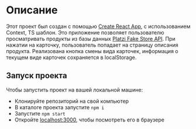 # Описание

Этот проект был создан с помощью [Create React App](https://github.com/facebook/create-react-app), с использованием Context, TS шаблон. Это приложение позволяет пользователю просматривать продукты из базы данных [Platzi Fake Store API](https://fakeapi.platzi.com/en/rest/products). При нажатии на карточку, пользователь попадает на страницу описания продукта. Реализована кнопка смены вида карточек, информация о текущем виде карточек сохраняется в localStorage.

## Запуск проекта

Чтобы запустить проект на вашей локальной машине:

- Клонируйте репозиторий на свой компьютер
- В каталоге проекта запустите `npm i`
- Запустите `npm start`
- Откройте [localhost:3000](http://localhost:3000/), чтобы посмотреть его в браузере
